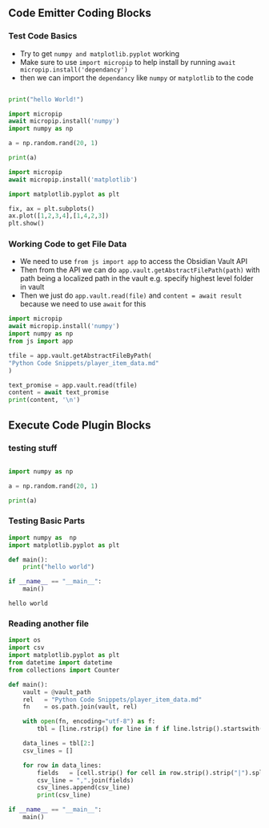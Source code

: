 ## Code Emitter Coding Blocks
### Test Code Basics
- Try to get `numpy and matplotlib.pyplot` working
- Make sure to use `import micropip` to help install by running `await micropip.install('dependancy')` 
- then we can import the `dependancy` like `numpy` or `matplotlib` to the code

```python

print("hello World!")
```

```python
import micropip
await micropip.install('numpy')
import numpy as np

a = np.random.rand(20, 1)

print(a)
```

```python
import micropip
await micropip.install('matplotlib')

import matplotlib.pyplot as plt

fix, ax = plt.subplots()
ax.plot([1,2,3,4],[1,4,2,3])
plt.show()
```

### Working Code to get File Data
- We need to use `from js import app` to access the Obsidian Vault API
- Then from the API we can do `app.vault.getAbstractFilePath(path)` with path being a localized path in the vault e.g. specify highest level folder in vault
- Then we just do `app.vault.read(file)` and `content = await result` because we need to use `await` for this

```python
import micropip
await micropip.install('numpy')
import numpy as np
from js import app

tfile = app.vault.getAbstractFileByPath(
"Python Code Snippets/player_item_data.md"
)

text_promise = app.vault.read(tfile)
content = await text_promise
print(content, '\n')
```

## Execute Code Plugin Blocks
### testing stuff

```python

import numpy as np

a = np.random.rand(20, 1)

print(a)
```
### Testing Basic Parts
```python
import numpy as  np
import matplotlib.pyplot as plt

def main():
	print("hello world")

if __name__ == "__main__":
	main()
```
```output
hello world
```

### Reading another file
```python
import os
import csv
import matplotlib.pyplot as plt
from datetime import datetime
from collections import Counter

def main():
    vault = @vault_path
    rel   = "Python Code Snippets/player_item_data.md"
    fn    = os.path.join(vault, rel)

    with open(fn, encoding="utf-8") as f:
        tbl = [line.rstrip() for line in f if line.lstrip().startswith("|")]

    data_lines = tbl[2:]
    csv_lines = []

    for row in data_lines:
        fields   = [cell.strip() for cell in row.strip().strip("|").split("|")]
        csv_line = ",".join(fields)
        csv_lines.append(csv_line)
        print(csv_line)

if __name__ == "__main__":
    main()
